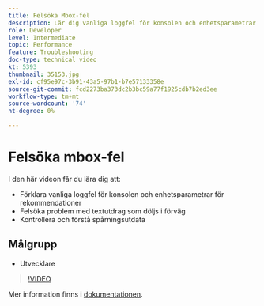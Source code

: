 ```yaml
---
title: Felsöka Mbox-fel
description: Lär dig vanliga loggfel för konsolen och enhetsparametrar för rekommendationer. Lär dig hur du felsöker textutdragsproblemet och hur du inspekterar och förstår spårningsutdata.
role: Developer
level: Intermediate
topic: Performance
feature: Troubleshooting
doc-type: technical video
kt: 5393
thumbnail: 35153.jpg
exl-id: cf95e97c-3b91-43a5-97b1-b7e57133358e
source-git-commit: fcd2273ba373dc2b3bc59a77f1925cdb7b2ed3ee
workflow-type: tm+mt
source-wordcount: '74'
ht-degree: 0%

---
```


# Felsöka mbox-fel

I den här videon får du lära dig att:

* Förklara vanliga loggfel för konsolen och enhetsparametrar för rekommendationer
* Felsöka problem med textutdrag som döljs i förväg
* Kontrollera och förstå spårningsutdata

## Målgrupp

* Utvecklare

>[!VIDEO](https://video.tv.adobe.com/v/35153/?quality=12)

Mer information finns i [dokumentationen](https://experienceleague.adobe.com/docs/target/using/troubleshoot/troubleshooting-target.html?lang=en).
